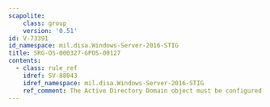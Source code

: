 ```yaml
---
scapolite:
    class: group
    version: '0.51'
id: V-73391
id_namespace: mil.disa.Windows-Server-2016-STIG
title: SRG-OS-000327-GPOS-00127
contents:
  - class: rule_ref
    idref: SV-88043
    idref_namespace: mil.disa.Windows-Server-2016-STIG
    ref_comment: The Active Directory Domain object must be configured with  ...
---
```


